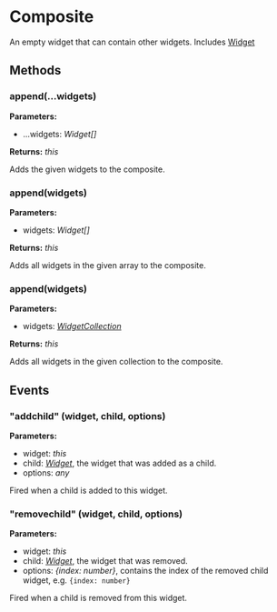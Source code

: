 # Composite
An empty widget that can contain other widgets.
Includes [Widget](Widget.md)

## Methods
### append(...widgets)


**Parameters:** 

- ...widgets: *Widget[]*

**Returns:** *this*

Adds the given widgets to the composite.

### append(widgets)


**Parameters:** 

- widgets: *Widget[]*

**Returns:** *this*

Adds all widgets in the given array to the composite.

### append(widgets)


**Parameters:** 

- widgets: *[WidgetCollection](WidgetCollection.md)*

**Returns:** *this*

Adds all widgets in the given collection to the composite.


## Events
### "addchild" (widget, child, options)

**Parameters:** 

- widget: *this*
- child: *[Widget](Widget.md)*, the widget that was added as a child.
- options: *any*

Fired when a child is added to this widget.

### "removechild" (widget, child, options)

**Parameters:** 

- widget: *this*
- child: *[Widget](Widget.md)*, the widget that was removed.
- options: *{index: number}*, contains the index of the removed child widget, e.g. `{index: number}`

Fired when a child is removed from this widget.

